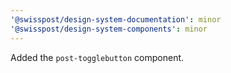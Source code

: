 ```yaml
---
'@swisspost/design-system-documentation': minor
'@swisspost/design-system-components': minor
---
```


Added the `post-togglebutton` component.
